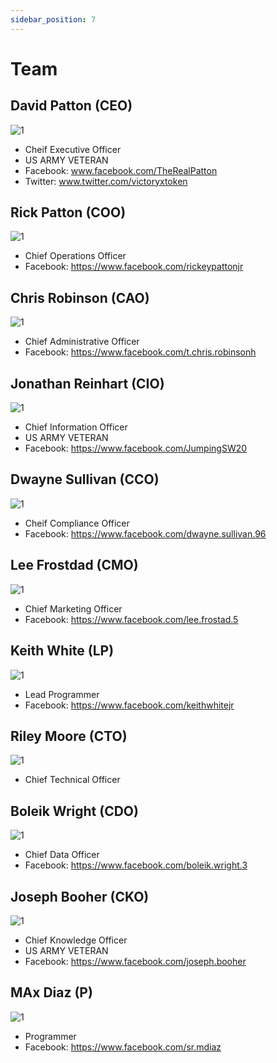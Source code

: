 ```yaml
---
sidebar_position: 7
---
```


# Team


## David Patton (CEO)
![1](/img/david.png)
- Cheif Executive Officer
- US ARMY VETERAN
- Facebook: www.facebook.com/TheRealPatton
- Twitter: www.twitter.com/victoryxtoken


## Rick Patton (COO)
![1](/img/rick.png)
- Chief Operations Officer
- Facebook: https://www.facebook.com/rickeypattonjr


## Chris Robinson (CAO)
![1](/img/chris.png)
- Chief Administrative Officer
- Facebook: https://www.facebook.com/t.chris.robinsonh

## Jonathan Reinhart (CIO)
![1](/img/jon.png)
- Chief Information Officer
- US ARMY VETERAN
- Facebook: https://www.facebook.com/JumpingSW20


## Dwayne Sullivan (CCO)
![1](/img/dwayne.png)
- Cheif Compliance Officer
- Facebook: https://www.facebook.com/dwayne.sullivan.96

## Lee Frostdad (CMO)
![1](/img/frost.png)
- Chief Marketing Officer
- Facebook: https://www.facebook.com/lee.frostad.5

## Keith White (LP)
![1](/img/keith.png)
- Lead Programmer
- Facebook: https://www.facebook.com/keithwhitejr

## Riley Moore (CTO)
![1](/img/riley.png)
- Chief Technical Officer


## Boleik Wright (CDO)
![1](/img/clutch.png)
- Chief Data Officer
- Facebook: https://www.facebook.com/boleik.wright.3


## Joseph Booher (CKO)
![1](/img/joe.png)
- Chief Knowledge Officer
- US ARMY VETERAN
- Facebook: https://www.facebook.com/joseph.booher

## MAx Diaz (P)
![1](/img/max.png)
- Programmer
- Facebook: https://www.facebook.com/sr.mdiaz
